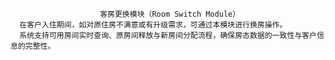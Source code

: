                        客房更换模块（Room Switch Module）
      在客户入住期间，如对原住房不满意或有升级需求，可通过本模块进行换房操作。
      系统支持可用房间实时查询、原房间释放与新房间分配流程，确保房态数据的一致性与客户信息的完整性。
